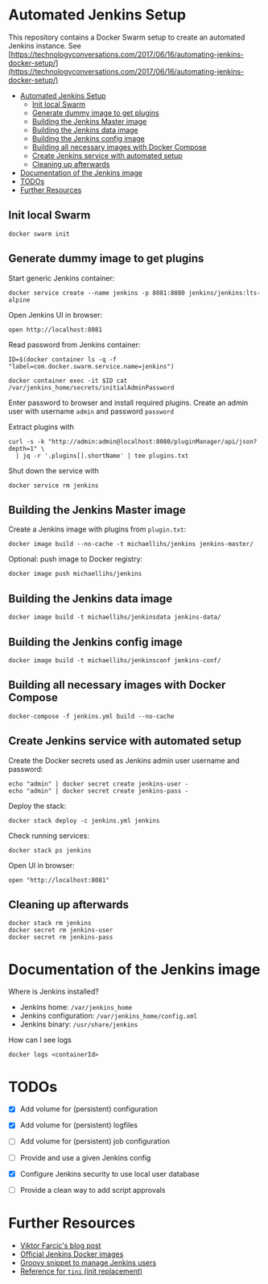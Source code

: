 Automated Jenkins Setup
=======================

This repository contains a Docker Swarm setup to create an automated
Jenkins instance. See [https://technologyconversations.com/2017/06/16/automating-jenkins-docker-setup/](https://technologyconversations.com/2017/06/16/automating-jenkins-docker-setup/)


[TOC levels=1-3]: # " "
- [Automated Jenkins Setup](#automated-jenkins-setup)
    - [Init local Swarm](#init-local-swarm)
    - [Generate dummy image to get plugins](#generate-dummy-image-to-get-plugins)
    - [Building the Jenkins Master image](#building-the-jenkins-master-image)
    - [Building the Jenkins data image](#building-the-jenkins-data-image)
    - [Building the Jenkins config image](#building-the-jenkins-config-image)
    - [Building all necessary images with Docker Compose](#building-all-necessary-images-with-docker-compose)
    - [Create Jenkins service with automated setup](#create-jenkins-service-with-automated-setup)
    - [Cleaning up afterwards](#cleaning-up-afterwards)
- [Documentation of the Jenkins image](#documentation-of-the-jenkins-image)
- [TODOs](#todos)
- [Further Resources](#further-resources)


Init local Swarm
----------------

    docker swarm init


Generate dummy image to get plugins
-----------------------------------

Start generic Jenkins container:

    docker service create --name jenkins -p 8081:8080 jenkins/jenkins:lts-alpine

Open Jenkins UI in browser:
    
    open http://localhost:8081

Read password from Jenkins container:

    ID=$(docker container ls -q -f "label=com.docker.swarm.service.name=jenkins")
     
    docker container exec -it $ID cat /var/jenkins_home/secrets/initialAdminPassword
    
Enter password to browser and install required plugins. Create an admin user with username `admin` and password `password`

Extract plugins with

    curl -s -k "http://admin:admin@localhost:8080/pluginManager/api/json?depth=1" \
      | jq -r '.plugins[].shortName' | tee plugins.txt

Shut down the service with

    docker service rm jenkins


Building the Jenkins Master image
---------------------------------

Create a Jenkins image with plugins from `plugin.txt`:

    docker image build --no-cache -t michaellihs/jenkins jenkins-master/

Optional: push image to Docker registry:

    docker image push michaellihs/jenkins


Building the Jenkins data image
-------------------------------

    docker image build -t michaellihs/jenkinsdata jenkins-data/


Building the Jenkins config image
---------------------------------

    docker image build -t michaellihs/jenkinsconf jenkins-conf/


Building all necessary images with Docker Compose
-------------------------------------------------

    docker-compose -f jenkins.yml build --no-cache


Create Jenkins service with automated setup
-------------------------------------------

Create the Docker secrets used as Jenkins admin user username and password:

    echo "admin" | docker secret create jenkins-user -
    echo "admin" | docker secret create jenkins-pass -

Deploy the stack:

    docker stack deploy -c jenkins.yml jenkins

Check running services:

    docker stack ps jenkins

Open UI in browser:

    open "http://localhost:8081"


Cleaning up afterwards
----------------------

    docker stack rm jenkins
    docker secret rm jenkins-user
    docker secret rm jenkins-pass


Documentation of the Jenkins image
==================================

Where is Jenkins installed?

* Jenkins home: `/var/jenkins_home`
* Jenkins configuration: `/var/jenkins_home/config.xml`
* Jenkins binary: `/usr/share/jenkins`


How can I see logs

    docker logs <containerId>


TODOs
=====

- [x] Add volume for (persistent) configuration
- [x] Add volume for (persistent) logfiles
- [ ] Add volume for (persistent) job configuration
- [ ] Provide and use a given Jenkins config
- [x] Configure Jenkins security to use local user database
- [ ] Provide a clean way to add script approvals


Further Resources
=================

- [Viktor Farcic's blog post](https://technologyconversations.com/2017/06/16/automating-jenkins-docker-setup/)
- [Official Jenkins Docker images](https://github.com/jenkinsci/docker)
- [Groovy snippet to manage Jenkins users](https://gist.github.com/jnbnyc/c6213d3d12c8f848a385)
- [Reference for `tini` (init replacement)](https://github.com/krallin/tini)
